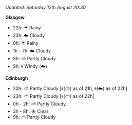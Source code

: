 *Updated: Saturday 12th August 20:30*

**Glasgow**

* 22h: :umbrella: Rainy
* 23h: :cloud: Cloudy
* 0h: :umbrella: Rainy
* 1h - 7h: :cloud: Cloudy
* 8h: :partly_sunny: Partly Cloudy
* 9h: :cyclone: Windy (:cloud:)

**Edinburgh**

* 22h: :partly_sunny: Partly Cloudy [:cyclone:(:partly_sunny:) as of 21h, :cyclone:(:cloud:) as of 22h]
* 23h: :partly_sunny: Partly Cloudy [:cyclone:(:partly_sunny:) as of 22h]
* 0h - 2h: :partly_sunny: Partly Cloudy
* 3h - 8h: :sunny: Clear
* 9h: :partly_sunny: Partly Cloudy

